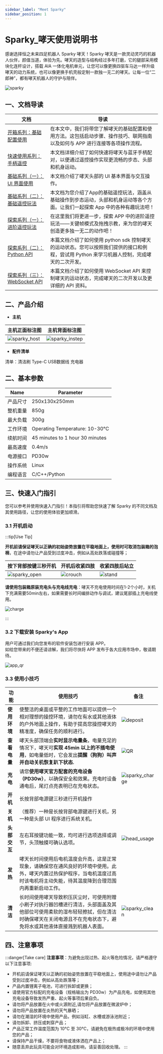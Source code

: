 ```yaml
---
sidebar_label: "Meet Sparky"
sidebar_position: 1
---
```


# Sparky_哮天使用说明书

<div className="indent-first-line">
感谢选择恒之未来四足机器人 Sparky 哮天！Sparky 哮天是一款灵动灵巧的机器人伙伴，颜值当道，体验为先。哮天的造型与结构经过多年打磨，它的腿部采用模块化连杆设计，搭载 AIA 一体化电机单元，让您可以像更换四驱车马达一样升级哮天的动力系统，也可以像更换手机壳般定制一款独一无二的哮天。让每一位“二郎神”，都有哮天机器人的守护与陪伴。  
</div>

![sparky](./tutorial-basics/img/app/sparky.jpg)

## 一、文档导读

| 文档 | 导读 |
| ------------- | ------------- |
| [开箱系列：基础配置使用](./tutorial-basics/quick_start_guide.md) | 在本文中，我们将带您了解哮天的基础配置和使用方法。这包括启动步骤、操作技巧、联网指南以及如何与 APP 进行连接等各项操作流程。 |
| [快速使用系列：手柄遥控](./tutorial-basics/sparky_remote.md) | 本文档详细介绍了如何快速将哮天与蓝牙手柄配对，以便通过遥控操作实现更流畅的步态、头部和机身运动。|
| [基础系列（一）：UI 界面使用](./tutorial-basics/quick_start_two.md) | 本文档介绍了哮天头部的 UI 基本界面与交互操作。|
| [基础系列（二）：基础遥控玩法](./tutorial-basics/app_user.md) | 本文档为您介绍了App的基础遥控玩法，涵盖从基础操作到步态运动，头部和机身运动等各个方面。让我们一起探索 App 中的各种有趣玩法吧！|
| [探索系列（一）：进阶遥控玩法](./tutorial-basics/create_a_blog_post.md) | 在这里我们将更进一步，探索 APP 中的进阶遥控玩法——关键帧模式及拖拽示教，来为您的哮天创造更多独一无二的动作吧！|
| [探索系列（二）：Python API](./tutorial-basics/python_api.md) | 本篇文档介绍了如何使用 python sdk 控制哮天的运动状态。您可以按照我们提供的接口和例程，尝试用 Python 来学习机器人控制，完成哮天的二次开发。|
|[探索系列（三）：WebSocket API](./tutorial-basics/deploy_your_site.md) | 本篇文档介绍了如何使用 WebSocket API 来控制哮天的运动状态，完成哮天的二次开发以及更详细的 API 资料。|

## 二、产品介绍

- **主机**
  
| 主机正面标注图 | 主机背面标注图 | 
|----|----|
|![sparky_host](./tutorial-basics/img/sparky_host.jpg) | ![sparky_instep](./tutorial-basics/img/sparky_instep.jpg) |

- **配件清单**

清单：清洁刷  Type-C USB数据线 充电器 

## 二、基本参数
| Name  | Parameter |
| ------------- | ------------- |
| 产品尺寸 | 250x130x250mm |
| 整机重量 | 850g |
| 最大负载 | 300g |
| 工作环境| Operating Temperature: 10-30°C |
| 续航时间| 45 minutes to 1 hour 30 minutes |
| 最高速度 | 0.4m/s |
| 电源接口 | PD30w |
| 操作系统 | Linux |
| 编程语言 | C/C++/Python |

## 三、快速入门指引

您可以参考并使用快速入门指引！本指引将帮助您快速了解 Sparky 的不同文档及其使用路径，让您的使用体验更加顺滑。

### 3.1 开机启动

:::tip[Use Tip]

**开机前请保证哮天以正确的初始姿势放置在平稳地面上，使用时可取消包装箱的泡棉**，在途中请勿让产品受到过度冲击，例如从高处跌落或碰撞等；

| 按下背部按键三秒开机 | 开机后收紧四肢 | 收紧四肢后站立 |
|---|---|---|
| ![sparky_open](./tutorial-basics/img/sparky_open.jpg) | ![crouch](./tutorial-basics/img/crouch.jpg)| ![stand](./tutorial-basics/img/stand.jpg) |

**请使用包装箱原装充电头与充电线充电**：哮天不充电使用时间在1-2个小时，关机下充满需要50min左右，如果需要长时间编排动作与调试，建议尾部插上充电线使用。

![charge](./tutorial-basics/img/charge.jpg)

:::

### 3.2 下载安装 Sparky's App
  
用户可通过我们向您发布的软件安装包进行安装 APP。  
如给您带来的不便还请谅解，我们将尽快将 APP 发布于各大应用市场中，敬请期待。

![app_qr](./tutorial-basics/img/app/app_qr.jpg)

### 3.3 使用小技巧

| 功能         | 使用技巧 | 备注 |
| -----------  | ----------- | ------- |
| **使用环境** | 使整洁的桌面或平整的工作地面可以提供一个相对理想的操控环境，请勿在有水或其他液体的户外地面上操作，有助于提高您操控哮天的精准度，确保任务的顺利进行。| ![deposit](./tutorial-basics/img/deposit.jpg) |
| **查看电量** | 哮天头部顶端会**实时显示电量条**，电量充足的情况下，哮天可**实现 45min 以上的不插电使用**，如电量低时，它会发出**提醒（狗狗）叫声并自动关机恢复趴下状态.** | ![QR](./tutorial-basics/img/Quick_use_img/QR.jpg) |
| **充电** | 请您**使用哮天官方配套的充电设备（PD30w）**，以确保安全和效果。充电时设备通电后，尾灯点亮表明已在充电状态。| ![sparky_charge](./tutorial-basics/img/Quick_use_img/sparky_charge.jpg) |
| **开机** | 长按背部电源键三秒进行开机操作 |
| **关机** | （推荐）一种是长按背部电源键进行关机，另一种是头部 UI 程序进行系统关机。|
| **头部交互** | 左右耳按键功能一致，均可进行选项选择或调节，头顶触摸可确认选项。| ![head_usage](./tutorial-basics/img/head.jpg) |
| **发热** |哮天长时间使用后电机温度会升高，这是正常现象，请确保您在通风良好的环境中使用。此外，哮天内置过热保护程序，当电机温度过高时该电机将主动失能，待其温度降到合理范围内再重新启动工作。| |
| **清洁** | 长时间使用哮天导致积压灰尘时，可使用附赠小刷子对执行器凹槽进行清洁，头部面盖及其他部位可使用柔软的湿布轻轻擦拭，但在清洁时确保哮天在关闭电源且不在充电状态下，避免将水或其他液体直接溅到机器人表面。| ![sparky_clean](./tutorial-basics/img/Quick_use_img/sparky_clean.jpg) |


## 四、注意事项

:::danger[Take care]
**注意事项**：为避免出现过热、起火等危险情况，请严格遵守以下注意事项:

- 开机前请保证哮天以正确的初始姿势放置在平稳地面上，使用途中请勿让产品受到过度冲击，例如从高处跌落等；
- 产品内置锂离子电池，可进行拆卸或更换；
- 请使用官方标配的充电设备（规格输出为 PD30w）为产品充电，如使用其他充电设备导致发热严重、起火等事项后果自负。
- 请勿将产品放置在火中或火源附近,请勿将产品放置在微波炉中；
- 请勿将产品放置在炎热的天气暴晒；
- 请勿在潮湿的环境中使用产品，例如浴缸、水槽或游泳池附近；
- 请勿拆卸、挤压或刺穿产品；
- 产品正常工作温度范围为 10°C 至 30°C，请避免在极热或极冷的环境中使用您的产品；
- 请保持产品干燥，不要将食物或液体洒在产品上；
- 随意丢弃此玩具可能会对环境造成影响，请妥善回收处理。
:::
